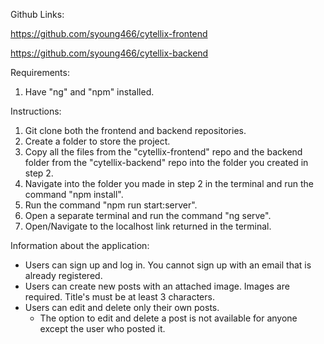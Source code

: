 Github Links:

https://github.com/syoung466/cytellix-frontend

https://github.com/syoung466/cytellix-backend

Requirements:
1.  Have "ng" and "npm" installed.

Instructions:
1. Git clone both the frontend and backend repositories.
2. Create a folder to store the project.
3. Copy all the files from the "cytellix-frontend" repo and the backend folder from the 
    "cytellix-backend" repo into the folder you created in step 2.
4. Navigate into the folder you made in step 2 in the terminal 
    and run the command "npm install".
5. Run the command "npm run start:server".
6. Open a separate terminal and run the command "ng serve".
7. Open/Navigate to the localhost link returned in the terminal.

Information about the application:
- Users can sign up and log in. You cannot sign up with an email that is already registered.
- Users can create new posts with an attached image. Images are required. Title's must be at least 3 characters.
- Users can edit and delete only their own posts.
    - The option to edit and delete a post is not available for anyone except the user who posted it.

